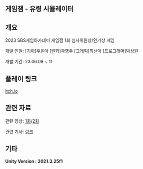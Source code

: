 ## 게임잼 - 유령 시뮬레이터

## 개요
2023 SBS게임아카데미 게임잼 1회 심사위원상/인기상 게임

개발 인원: [기획]우윤아 [원화]곽영주 [그래픽]최선아 [프로그래머]박상원

개발 기간: 23.06.09 ~ 11

## 플레이 링크
[itch.io](https://shshck5.itch.io/ghostsimulator-sbsgamejam)

## 관련 자료

관련 영상: [1화](https://www.youtube.com/watch?v=xC818kTFKDY&t=180s)/[2화](https://www.youtube.com/watch?v=M_sopZJvvc8)

관련 기사: [링크](http://edu.donga.com/?p=article&ps=view&at_no=20230615171355824202)

## 기타
<b>Unity Version : 2021.3.25f1</b>

